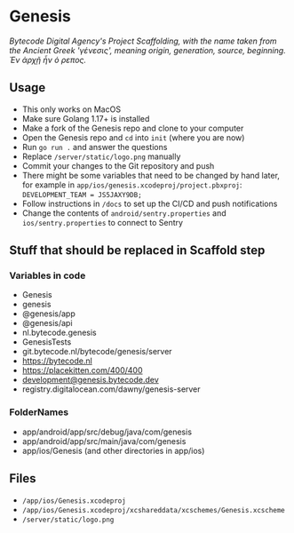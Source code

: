 # Genesis

_Bytecode Digital Agency's Project Scaffolding, with the name taken from the Ancient Greek 'γένεσις', meaning origin, generation, source, beginning. Ἐν ἀρχῇ ἦν ὁ ρεπος._

## Usage

* This only works on MacOS
* Make sure Golang 1.17+ is installed
* Make a fork of the Genesis repo and clone to your computer
* Open the Genesis repo and `cd` into `init` (where you are now)
* Run `go run .` and answer the questions
* Replace `/server/static/logo.png` manually
* Commit your changes to the Git repository and push
* There might be some variables that need to be changed by hand later, for example in `app/ios/genesis.xcodeproj/project.pbxproj`: `DEVELOPMENT_TEAM = JS5JAXY9DB;`
* Follow instructions in `/docs` to set up the CI/CD and push notifications
* Change the contents of `android/sentry.properties` and `ios/sentry.properties` to connect to Sentry

## Stuff that should be replaced in Scaffold step

### Variables in code

* Genesis
* genesis
* @genesis/app
* @genesis/api
* nl.bytecode.genesis
* GenesisTests
* git.bytecode.nl/bytecode/genesis/server
* https://bytecode.nl
* https://placekitten.com/400/400
* development@genesis.bytecode.dev
* registry.digitalocean.com/dawny/genesis-server

### FolderNames
* app/android/app/src/debug/java/com/genesis
* app/android/app/src/main/java/com/genesis
* app/ios/Genesis (and other directories in app/ios)

## Files

* `/app/ios/Genesis.xcodeproj`
* `/app/ios/Genesis.xcodeproj/xcshareddata/xcschemes/Genesis.xcscheme`
* `/server/static/logo.png`

